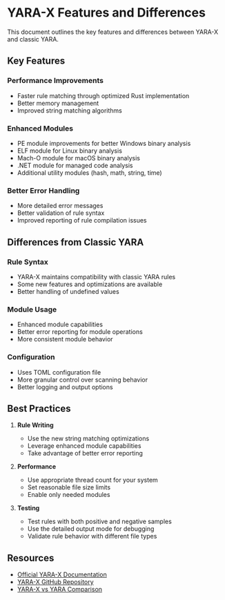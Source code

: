 # YARA-X Features and Differences

This document outlines the key features and differences between YARA-X and classic YARA.

## Key Features

### Performance Improvements
- Faster rule matching through optimized Rust implementation
- Better memory management
- Improved string matching algorithms

### Enhanced Modules
- PE module improvements for better Windows binary analysis
- ELF module for Linux binary analysis
- Mach-O module for macOS binary analysis
- .NET module for managed code analysis
- Additional utility modules (hash, math, string, time)

### Better Error Handling
- More detailed error messages
- Better validation of rule syntax
- Improved reporting of rule compilation issues

## Differences from Classic YARA

### Rule Syntax
- YARA-X maintains compatibility with classic YARA rules
- Some new features and optimizations are available
- Better handling of undefined values

### Module Usage
- Enhanced module capabilities
- Better error reporting for module operations
- More consistent module behavior

### Configuration
- Uses TOML configuration file
- More granular control over scanning behavior
- Better logging and output options

## Best Practices

1. **Rule Writing**
   - Use the new string matching optimizations
   - Leverage enhanced module capabilities
   - Take advantage of better error reporting

2. **Performance**
   - Use appropriate thread count for your system
   - Set reasonable file size limits
   - Enable only needed modules

3. **Testing**
   - Test rules with both positive and negative samples
   - Use the detailed output mode for debugging
   - Validate rule behavior with different file types

## Resources

- [Official YARA-X Documentation](https://virustotal.github.io/yara-x/docs/)
- [YARA-X GitHub Repository](https://github.com/VirusTotal/yara-x)
- [YARA-X vs YARA Comparison](https://virustotal.github.io/yara-x/docs/intro/yara-x-vs-yara/) 
